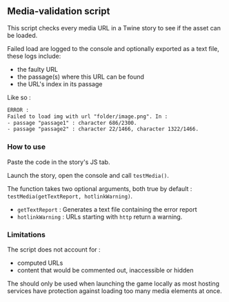 ## Media-validation script

This script checks every media URL in a Twine story to see if the asset can be loaded.

Failed load are logged to the console and optionally exported as a text file, these logs include:
- the faulty URL
- the passage(s) where this URL can be found
- the URL's index in its passage

Like so :
```html
ERROR : 
Failed to load img with url "folder/image.png". In :
- passage "passage1" : character 686/2300.
- passage "passage2" : character 22/1466, character 1322/1466.
```

### How to use

Paste the code in the story's JS tab.

Launch the story, open the console and call `testMedia()`.

The function takes two optional arguments, both true by default : `testMedia(getTextReport, hotlinkWarning)`.
- `getTextReport` : Generates a text file containing the error report
- `hotlinkWarning` : URLs starting with `http` return a warning.

### Limitations

The script does not account for :
- computed URLs
- content that would be commented out, inaccessible or hidden

The should only be used when launching the game locally as most hosting services have protection against loading too many media elements at once.